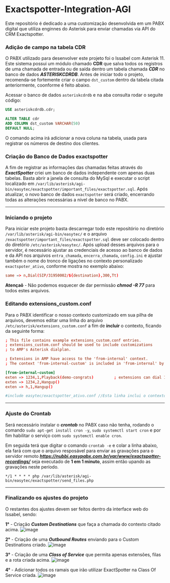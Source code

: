 # Exactspotter-Integration-AGI

Este repositório é dedicado a uma customização desenvolvida em um PABX digital que utiliza enginnes do Asterisk para enviar chamadas via API do CRM Exactspotter. 

### Adição de campo na tabela CDR

O PABX utilizado para desenvolver este projeto foi o Issabel com Asterisk 11. Este sistema possui um módulo chamado **CDR** que salva todos os registros de uma chamada de entrada ou de saída dentro um tabela chamada ***CDR*** no banco de dados ***ASTERISKCDRDB***. Antes de iniciar todo o projeto, recomenda-se fortemente criar o campo `dst_custom` dentro da tabela citada anteriormente, coonforme é feito abaixo.

Acessar o banco de dados `asteriskcdrdb` e na aba consulta rodar o seguite código:

```sql
USE asteriskcdrdb.cdr;

ALTER TABLE cdr
ADD COLUMN dst_custom VARCHAR(50) 
DEFAULT NULL;
```
O comando acima irá adicionar a nova coluna na tabela, usada para registrar os números de destino dos clientes.


### Criação do Banco de Dados exactspotter

A fim de registrar as informações das chamadas feitas através do ***ExactSpotter*** criei um banco de dados independente com apenas duas tabelas. Basta abrir a janela de consulta do MySql e executar o script localizado em `/var/lib/asterisk/agi-bin/easytec/exactspotter/important_files/exactspotter.sql`. Após atualizar, o novo banco de dados `exactspotter` será criado, encerrando todas as alterações necessárias a nível de banco no PABX.

___

### Iniciando o projeto

Para iniciar este projeto basta descarregar todo este repositório no diretório `/var/lib/asterisk/agi-bin/easytec/` e o arquivo `/exactspotter/important_files/exactspotter.sql` deve ser colocado dentro do diretório `/etc/asterisk/easytec/`. Após upload desses arquivos para o servidor, é necessário ajustar as credenciais de acesso ao banco de dados e da API nos arquivos `entra_chamada`, `encerra_chamada`, `config.ini` e ajustar também o nome do tronco de ligações no contexto personalizado `exactspoter_ativo`, conforme mostra no exemplo abaixo:

```conf
same => n,Dial(SIP/31950002/${destination},300,Tt)
```

**Atençaõ** - Não podemos esquecer de dar permissão ***chmod -R 77*** para todos estes arquivos.

### Editando extensions_custom.conf

Para o PABX identificar o nosso contexto customizado em sua pilha de arquivos, devemos editar uma linha do arquivo `/etc/asterisk/extensions_custom.conf` a fim de **incluir** o contexto, ficando da seguinte forma:

```conf
; This file contains example extensions_custom.conf entries.
; extensions_custom.conf should be used to include customizations
; to AMP's Asterisk dialplan.

; Extensions in AMP have access to the 'from-internal' context.
; The context 'from-internal-custom' is included in 'from-internal' by default

[from-internal-custom]
exten => 1234,1,Playback(demo-congrats)         ; extensions can dial 1234
exten => 1234,2,Hangup()
exten => h,1,Hangup()

#include easytec/exactspotter_ativo.conf //Esta linha inclui o contexto
```

___

### Ajuste do Crontab

Será necessário instalar o ***crontab*** no PABX caso não tenha, rodando o comando `sudo apt-get install cron -y`, `sudo systemctl start cron` e por fim habilitar o serviço com `sudo systemctl enable cron`.

Em seguida terá que digitar o comando `crontab -e` e colar a linha abaixo, ela fará com que o arquivo resposável para enviar as gravações para o servidor remoto ***https://nubbi.easypabx.com.br/var/www/exactspotter-recordings/*** seja executado de **1 em 1 minuto**, assim então upando as gravações neste período.

`*/1 * * * * php /var/lib/asterisk/agi-bin/easytec/exactspotter/send_files.php`



___

### Finalizando os ajustes do projeto

O restantes dos ajustes devem ser feitos dentro da interface web do Issabel, sendo:

**1°** - Criação ***Custom Destinations*** que faça a chamada do contexto citado acima.
![image](https://github.com/luizalvesot/Exactspotter-Integration-AGI/assets/134508953/1a6b8f0f-d540-412e-a83b-e57ace2a5287)


**2°** - Criação de uma ***Outbound Routes*** enviando para o Custom Destinations criado.
![image](https://github.com/luizalvesot/Exactspotter-Integration-AGI/assets/134508953/4478a08b-19b2-4ab4-beba-608d673e8608)


**3°** - Criação de uma ***Class of Service*** que permita apenas extensões, filas e a rota criada acima.
![image](https://github.com/luizalvesot/Exactspotter-Integration-AGI/assets/134508953/9d493244-f7ff-4959-a43d-696761fe1edd)


**4°** - Adicionar todos os ramais que irão utilizar ExactSpotter na Class Of Service criada.
![image](https://github.com/luizalvesot/Exactspotter-Integration-AGI/assets/134508953/782c79da-6ede-4f92-b54a-28d16f853866)


